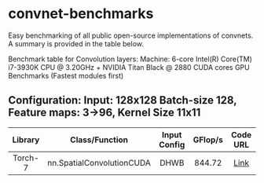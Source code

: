 convnet-benchmarks
==================

Easy benchmarking of all public open-source implementations of convnets.
A summary is provided in the table below.

Benchmark table for Convolution layers:
Machine: 6-core Intel(R) Core(TM) i7-3930K CPU @ 3.20GHz + NVIDIA Titan Black @ 2880 CUDA cores
GPU Benchmarks (Fastest modules first)

Configuration: Input: 128x128 Batch-size 128, Feature maps: 3->96,  Kernel Size 11x11
-------------------------------------------------------------------------------------
| Library       | Class/Function         | Input Config| GFlop/s   | Code URL       |
|:-------------:|:----------------------:|:-----------:|:---------:|:--------------:|
| Torch-7       | nn.SpatialConvolutionCUDA | DHWB | 844.72  | [Link](https://github.com/torch/cunn/blob/master/SpatialConvolutionCUDA/updateOutput.cu) |


